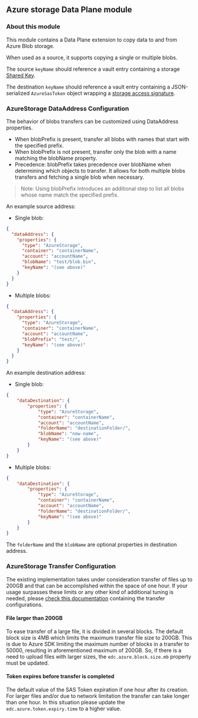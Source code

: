 ## Azure storage Data Plane module

### About this module

This module contains a Data Plane extension to copy data to and from Azure Blob storage.

When used as a source, it supports copying a single or multiple blobs.

The source `keyName` should reference a vault entry containing a storage [Shared Key](https://docs.microsoft.com/rest/api/storageservices/authorize-with-shared-key).

The destination `keyName` should reference a vault entry containing a JSON-serialized `AzureSasToken` object wrapping a [storage access signature](https://docs.microsoft.com/azure/storage/common/storage-sas-overview).

### AzureStorage DataAddress Configuration

The behavior of blobs transfers can be customized using DataAddress properties.

- When blobPrefix is present, transfer all blobs with names that start with the specified prefix.
- When blobPrefix is not present, transfer only the blob with a name matching the blobName property.
- Precedence: blobPrefix takes precedence over blobName when determining which objects to transfer. It allows for both multiple blobs transfers and fetching a single blob when necessary.

>Note: Using blobPrefix introduces an additional step to list all blobs whose name match the specified prefix.


An example source address:

- Single blob:
```json
{
  "dataAddress": {
    "properties": {
      "type": "AzureStorage",
      "container": "containerName",
      "account": "accountName",
      "blobName": "test/blob.bin",
      "keyName": "(see above)"
    }
  }
}
```
- Multiple blobs:
```json
{
  "dataAddress": {
    "properties": {
      "type": "AzureStorage",
      "container": "containerName",
      "account": "accountName",
      "blobPrefix": "test/",
      "keyName": "(see above)"
    }
  }
}
```
An example destination address:

- Single blob:
```json
{
    "dataDestination": {
        "properties": {
            "type": "AzureStorage",
            "container": "containerName",
            "account": "accountName",
            "folderName": "destinationFolder/",
            "blobName": "new-name",
            "keyName": "(see above)"
        }
    }
}
```

- Multiple blobs:
```json
{
    "dataDestination": {
        "properties": {
            "type": "AzureStorage",
            "container": "containerName",
            "account": "accountName",
            "folderName": "destinationFolder/",
            "keyName": "(see above)"
        }
    }
}
```
The `folderName` and the `blobName` are optional properties in destination address.



### AzureStorage Transfer Configuration

The existing implementation takes under consideration transfer of files up to 200GB and that can be accomplished within the space of one hour. If your usage surpasses these limits or any other kind of additional tuning is needed, please [check this documentation](../../common/azure/azure-blob-core/README.md) containing the transfer configurations.

#### File larger than 200GB

To ease transfer of a large file, it is divided in several blocks. The default block size is 4MB which limits the maximum transfer file size to 200GB. This is due to Azure SDK limiting the maximum number of blocks in a transfer to 50000, resulting in aforementioned maximum of 200GB. So, if there is a need to upload
files with larger sizes, the `edc.azure.block.size.mb` property must be updated.

#### Token expires before transfer is completed

The default value of the SAS Token expiration if one hour after its creation. For larger files and/or due to network limitation the transfer can take longer than one hour.
In this situation please update the `edc.azure.token.expiry.time` to a higher value.
